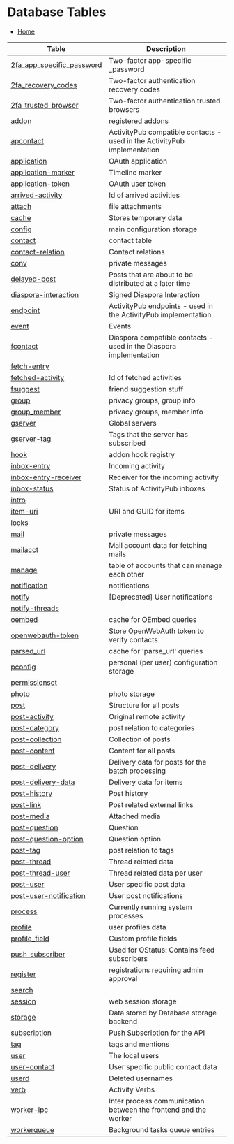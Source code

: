 Database Tables
===============

* [Home](help)

| Table | Description |
|-------|-------------|
| [2fa_app_specific_password](help/database/db_2fa_app_specific_password) | Two-factor app-specific _password |
| [2fa_recovery_codes](help/database/db_2fa_recovery_codes) | Two-factor authentication recovery codes |
| [2fa_trusted_browser](help/database/db_2fa_trusted_browser) | Two-factor authentication trusted browsers |
| [addon](help/database/db_addon) | registered addons |
| [apcontact](help/database/db_apcontact) | ActivityPub compatible contacts - used in the ActivityPub implementation |
| [application](help/database/db_application) | OAuth application |
| [application-marker](help/database/db_application-marker) | Timeline marker |
| [application-token](help/database/db_application-token) | OAuth user token |
| [arrived-activity](help/database/db_arrived-activity) | Id of arrived activities |
| [attach](help/database/db_attach) | file attachments |
| [cache](help/database/db_cache) | Stores temporary data |
| [config](help/database/db_config) | main configuration storage |
| [contact](help/database/db_contact) | contact table |
| [contact-relation](help/database/db_contact-relation) | Contact relations |
| [conv](help/database/db_conv) | private messages |
| [delayed-post](help/database/db_delayed-post) | Posts that are about to be distributed at a later time |
| [diaspora-interaction](help/database/db_diaspora-interaction) | Signed Diaspora Interaction |
| [endpoint](help/database/db_endpoint) | ActivityPub endpoints - used in the ActivityPub implementation |
| [event](help/database/db_event) | Events |
| [fcontact](help/database/db_fcontact) | Diaspora compatible contacts - used in the Diaspora implementation |
| [fetch-entry](help/database/db_fetch-entry) |  |
| [fetched-activity](help/database/db_fetched-activity) | Id of fetched activities |
| [fsuggest](help/database/db_fsuggest) | friend suggestion stuff |
| [group](help/database/db_group) | privacy groups, group info |
| [group_member](help/database/db_group_member) | privacy groups, member info |
| [gserver](help/database/db_gserver) | Global servers |
| [gserver-tag](help/database/db_gserver-tag) | Tags that the server has subscribed |
| [hook](help/database/db_hook) | addon hook registry |
| [inbox-entry](help/database/db_inbox-entry) | Incoming activity |
| [inbox-entry-receiver](help/database/db_inbox-entry-receiver) | Receiver for the incoming activity |
| [inbox-status](help/database/db_inbox-status) | Status of ActivityPub inboxes |
| [intro](help/database/db_intro) |  |
| [item-uri](help/database/db_item-uri) | URI and GUID for items |
| [locks](help/database/db_locks) |  |
| [mail](help/database/db_mail) | private messages |
| [mailacct](help/database/db_mailacct) | Mail account data for fetching mails |
| [manage](help/database/db_manage) | table of accounts that can manage each other |
| [notification](help/database/db_notification) | notifications |
| [notify](help/database/db_notify) | [Deprecated] User notifications |
| [notify-threads](help/database/db_notify-threads) |  |
| [oembed](help/database/db_oembed) | cache for OEmbed queries |
| [openwebauth-token](help/database/db_openwebauth-token) | Store OpenWebAuth token to verify contacts |
| [parsed_url](help/database/db_parsed_url) | cache for 'parse_url' queries |
| [pconfig](help/database/db_pconfig) | personal (per user) configuration storage |
| [permissionset](help/database/db_permissionset) |  |
| [photo](help/database/db_photo) | photo storage |
| [post](help/database/db_post) | Structure for all posts |
| [post-activity](help/database/db_post-activity) | Original remote activity |
| [post-category](help/database/db_post-category) | post relation to categories |
| [post-collection](help/database/db_post-collection) | Collection of posts |
| [post-content](help/database/db_post-content) | Content for all posts |
| [post-delivery](help/database/db_post-delivery) | Delivery data for posts for the batch processing |
| [post-delivery-data](help/database/db_post-delivery-data) | Delivery data for items |
| [post-history](help/database/db_post-history) | Post history |
| [post-link](help/database/db_post-link) | Post related external links |
| [post-media](help/database/db_post-media) | Attached media |
| [post-question](help/database/db_post-question) | Question |
| [post-question-option](help/database/db_post-question-option) | Question option |
| [post-tag](help/database/db_post-tag) | post relation to tags |
| [post-thread](help/database/db_post-thread) | Thread related data |
| [post-thread-user](help/database/db_post-thread-user) | Thread related data per user |
| [post-user](help/database/db_post-user) | User specific post data |
| [post-user-notification](help/database/db_post-user-notification) | User post notifications |
| [process](help/database/db_process) | Currently running system processes |
| [profile](help/database/db_profile) | user profiles data |
| [profile_field](help/database/db_profile_field) | Custom profile fields |
| [push_subscriber](help/database/db_push_subscriber) | Used for OStatus: Contains feed subscribers |
| [register](help/database/db_register) | registrations requiring admin approval |
| [search](help/database/db_search) |  |
| [session](help/database/db_session) | web session storage |
| [storage](help/database/db_storage) | Data stored by Database storage backend |
| [subscription](help/database/db_subscription) | Push Subscription for the API |
| [tag](help/database/db_tag) | tags and mentions |
| [user](help/database/db_user) | The local users |
| [user-contact](help/database/db_user-contact) | User specific public contact data |
| [userd](help/database/db_userd) | Deleted usernames |
| [verb](help/database/db_verb) | Activity Verbs |
| [worker-ipc](help/database/db_worker-ipc) | Inter process communication between the frontend and the worker |
| [workerqueue](help/database/db_workerqueue) | Background tasks queue entries |
